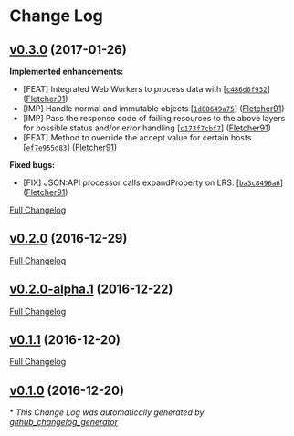 # Change Log

## [v0.3.0](https://github.com/fletcher91/link-lib/tree/v0.3.0) (2017-01-26)
**Implemented enhancements:**
- \[FEAT\] Integrated Web Workers to process data with [[`c486d6f932`](https://github.com/fletcher91/link-lib/commit/c486d6f932)] ([Fletcher91](https://github.com/fletcher91))
- \[IMP\] Handle normal and immutable objects [[`1d88649a75`](https://github.com/fletcher91/link-lib/commit/1d88649a75)] ([Fletcher91](https://github.com/fletcher91))
- \[IMP\] Pass the response code of failing resources to the above layers for possible status and/or error handling [[`c173f7cbf7`](https://github.com/fletcher91/link-lib/commit/c173f7cbf7)] ([Fletcher91](https://github.com/fletcher91))
- \[FEAT\] Method to override the accept value for certain hosts [[`ef7e955d83`](https://github.com/fletcher91/link-lib/commit/ef7e955d83)] ([Fletcher91](https://github.com/fletcher91))

**Fixed bugs:** 
- \[FIX\] JSON:API processor calls expandProperty on LRS. [[`ba3c8496a6`](https://github.com/fletcher91/link-lib/commit/ba3c8496a6)] ([Fletcher91](https://github.com/fletcher91))

[Full Changelog](https://github.com/fletcher91/link-lib/compare/v0.2.0...v0.3.0)

## [v0.2.0](https://github.com/fletcher91/link-lib/tree/v0.2.0) (2016-12-29)
[Full Changelog](https://github.com/fletcher91/link-lib/compare/v0.2.0-alpha.1...v0.2.0)

## [v0.2.0-alpha.1](https://github.com/fletcher91/link-lib/tree/v0.2.0-alpha.1) (2016-12-22)
[Full Changelog](https://github.com/fletcher91/link-lib/compare/v0.1.1...v0.2.0-alpha.1)

## [v0.1.1](https://github.com/fletcher91/link-lib/tree/v0.1.1) (2016-12-20)
[Full Changelog](https://github.com/fletcher91/link-lib/compare/v0.1.0...v0.1.1)

## [v0.1.0](https://github.com/fletcher91/link-lib/tree/v0.1.0) (2016-12-20)


\* *This Change Log was automatically generated by [github_changelog_generator](https://github.com/skywinder/Github-Changelog-Generator)*
